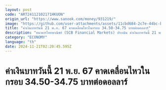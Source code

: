 ```yaml
---
layout: post
code: "ART24112102171HKUON"
origin_url: "https://www.sanook.com/money/931219/"
image: "https://github.com/user-attachments/assets/11cbd684-2c7e-44bc-b6ca-ffce01980720"
title: "ค่าเงินบาทวันนี้ 21 พ.ย. 67 คาดเคลื่อนไหวในกรอบ 34.50-34.75 บาทต่อดอลลาร์"
description: "ธนาคารไทยพาณิชย์ (SCB Financial Markets) ประเมิน ค่าเงินบาทวันนี้ 21 พฤศจิกายน 2567 คาดเคลื่อนไหวในกรอบ 34.50-34.75 บาทต่อดอลลาร์"
category: "ECONOMY"
language: "th"
date: 2024-11-21T02:20:45.595Z
---
```


# ค่าเงินบาทวันนี้ 21 พ.ย. 67 คาดเคลื่อนไหวในกรอบ 34.50-34.75 บาทต่อดอลลาร์